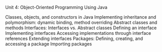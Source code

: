 Unit 4: Object-Oriented Programming Using Java

Classes, objects, and constructors in Java
Implementing inheritance and polymorphism: dynamic binding, method overriding
Abstract classes and methods
Interfaces:
Interfaces vs. Abstract classes
Defining an interface
Implementing interfaces
Accessing implementations through interface references
Extending interfaces
Packages:
Defining, creating, and accessing a package
Importing packages